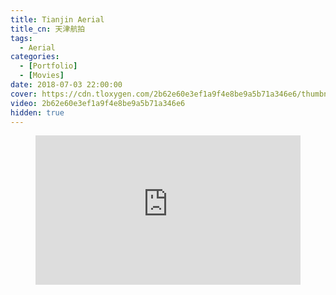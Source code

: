 ```yaml
---
title: Tianjin Aerial
title_cn: 天津航拍
tags:
  - Aerial
categories:
  - [Portfolio]
  - [Movies]
date: 2018-07-03 22:00:00
cover: https://cdn.tloxygen.com/2b62e60e3ef1a9f4e8be9a5b71a346e6/thumbnails/thumbnail.jpg?time=2m14s
video: 2b62e60e3ef1a9f4e8be9a5b71a346e6
hidden: true
---
```


<figure class="my-video">
  <div style="position: relative; padding-top: 56.25%;"><iframe src="https://cdn.tloxygen.com/2b62e60e3ef1a9f4e8be9a5b71a346e6/iframe?preload=metadata&poster=https%3A%2F%2Fcdn.tloxygen.com%2F2b62e60e3ef1a9f4e8be9a5b71a346e6%2Fthumbnails%2Fthumbnail.jpg%3Ftime%3D2m14s%26height%3D600" style="border: none; position: absolute; top: 0; left: 0; height: 100%; width: 100%;" allow="accelerometer; gyroscope; autoplay; encrypted-media; picture-in-picture;" allowfullscreen="true"></iframe></div>
</figure>
